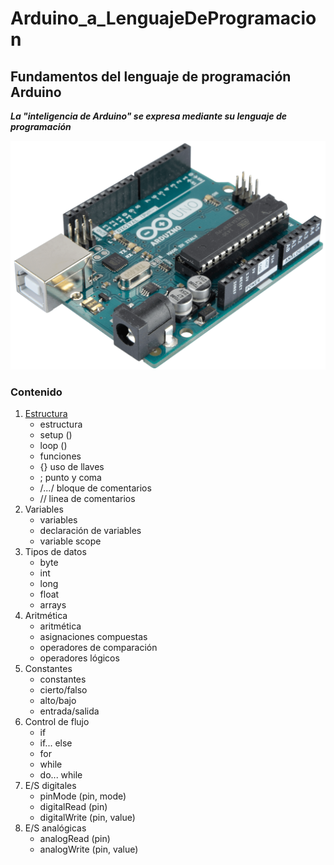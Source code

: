 # Arduino_a_LenguajeDeProgramacion
## Fundamentos del lenguaje de programación Arduino

***La "inteligencia de Arduino" se expresa mediante su lenguaje de programación***  


![Arduino img](img/ardu.png "Arduino")


### Contenido

1. [Estructura](https://github.com/DeveloperLuisF3/Arduino_a_LenguajeDeProgramacion/tree/master/estructura "estructura")
    * estructura
    * setup ()
    * loop ()
    * funciones
    * {} uso de llaves
    * ; punto y coma
    * /*...*/ bloque de comentarios
    * // linea de comentarios
2. Variables
    * variables
    * declaración de variables
    * variable scope
3. Tipos de datos
    * byte
    * int
    * long
    * float
    * arrays
4. Aritmética
    * aritmética
    * asignaciones compuestas
    * operadores de comparación
    * operadores lógicos
5. Constantes
    * constantes
    * cierto/falso
    * alto/bajo
    * entrada/salida
6. Control de flujo
    * if
    * if... else
    * for
    * while
    * do... while
7. E/S digitales
    * pinMode (pin, mode)
    * digitalRead (pin)
    * digitalWrite (pin, value)
8. E/S analógicas
    * analogRead (pin)
    * analogWrite (pin, value)